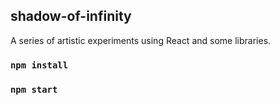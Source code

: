 ## shadow-of-infinity
 A series of artistic experiments using React and some libraries.

### `npm install`

### `npm start`
